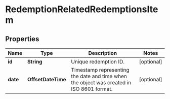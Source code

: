 

# RedemptionRelatedRedemptionsItem


## Properties

| Name | Type | Description | Notes |
|------------ | ------------- | ------------- | -------------|
|**id** | **String** | Unique redemption ID. |  [optional] |
|**date** | **OffsetDateTime** | Timestamp representing the date and time when the object was created in ISO 8601 format. |  [optional] |



